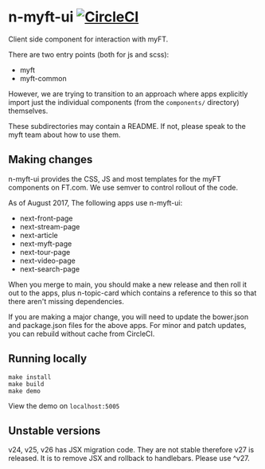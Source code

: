 # n-myft-ui [![CircleCI](https://circleci.com/gh/Financial-Times/n-myft-ui.svg?style=svg)](https://circleci.com/gh/Financial-Times/workflows/n-myft-ui)

Client side component for interaction with myFT.

There are two entry points (both for js and scss):

- myft
- myft-common

However, we are trying to transition to an approach where apps explicitly import just the individual components (from the `components/` directory) themselves.

These subdirectories may contain a README. If not, please speak to the myft team about how to use them.

## Making changes

n-myft-ui provides the CSS, JS and most templates for the myFT components on FT.com. We use semver to control rollout of the code.

As of August 2017, The following apps use n-myft-ui:

- next-front-page
- next-stream-page
- next-article
- next-myft-page
- next-tour-page
- next-video-page
- next-search-page

When you merge to main, you should make a new release and then roll it out to the apps, plus n-topic-card which contains a reference to this so that there aren't missing dependencies.

If you are making a major change, you will need to update the bower.json and package.json files for the above apps. For minor and patch updates, you can rebuild without cache from CircleCI.

## Running locally

```
make install
make build
make demo
```

View the demo on `localhost:5005`

## Unstable versions

v24, v25, v26 has JSX migration code. They are not stable therefore v27 is released. It is to remove JSX and rollback to handlebars. Please use ^v27.
